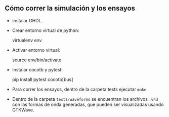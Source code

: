 ## Cómo correr la simulación y los ensayos
- Instalar GHDL.

- Crear entorno virtual de python:

    virtualenv env

- Activar entorno virtual:

  source env/bin/activate

- Instalar cocotb y pytest:

    pip install pytest cocotb[bus]

- Para correr los ensayos, dentro de la carpeta tests ejecutar `make`.

- Dentro de la carpeta `tests/waveforms` se encuentran los archivos `.vhd` con las formas de onda generadas, que pueden ser visualizadas usando GTKWave.
